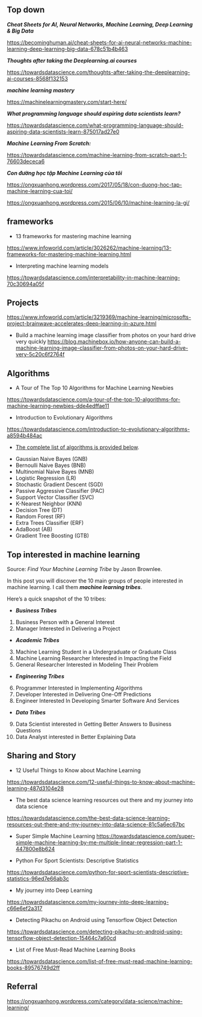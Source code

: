 ## Top down

***Cheat Sheets for AI, Neural Networks, Machine Learning, Deep Learning & Big Data***

https://becominghuman.ai/cheat-sheets-for-ai-neural-networks-machine-learning-deep-learning-big-data-678c51b4b463

***Thoughts after taking the Deeplearning.ai courses***

https://towardsdatascience.com/thoughts-after-taking-the-deeplearning-ai-courses-8568f132153

***machine learning mastery***

https://machinelearningmastery.com/start-here/

***What programming language should aspiring data scientists learn?***

https://towardsdatascience.com/what-programming-language-should-aspiring-data-scientists-learn-875017ad27e0

***Machine Learning From Scratch:***

https://towardsdatascience.com/machine-learning-from-scratch-part-1-76603dececa6

***Con đường học tập Machine Learning của tôi***

https://ongxuanhong.wordpress.com/2017/05/18/con-duong-hoc-tap-machine-learning-cua-toi/

https://ongxuanhong.wordpress.com/2015/06/10/machine-learning-la-gi/




## frameworks

- 13 frameworks for mastering machine learning

https://www.infoworld.com/article/3026262/machine-learning/13-frameworks-for-mastering-machine-learning.html

- Interpreting machine learning models

https://towardsdatascience.com/interpretability-in-machine-learning-70c30694a05f



## Projects

https://www.infoworld.com/article/3219369/machine-learning/microsofts-project-brainwave-accelerates-deep-learning-in-azure.html

- Build a machine learning image classifier from photos on your hard drive very quickly
https://blog.machinebox.io/how-anyone-can-build-a-machine-learning-image-classifier-from-photos-on-your-hard-drive-very-5c20c6f2764f

## Algorithms

- A Tour of The Top 10 Algorithms for Machine Learning Newbies

https://towardsdatascience.com/a-tour-of-the-top-10-algorithms-for-machine-learning-newbies-dde4edffae11

- Introduction to Evolutionary Algorithms

https://towardsdatascience.com/introduction-to-evolutionary-algorithms-a8594b484ac
- [The complete list of algorithms is provided below](https://machinelearningmastery.com/start-with-gradient-boosting/).
+ Gaussian Naive Bayes (GNB)
+ Bernoulli Naive Bayes (BNB)
+ Multinomial Naive Bayes (MNB)
+ Logistic Regression (LR)
+ Stochastic Gradient Descent (SGD)
+ Passive Aggressive Classifier (PAC)
+ Support Vector Classifier (SVC)
+ K-Nearest Neighbor (KNN)
+ Decision Tree (DT)
+ Random Forest (RF)
+ Extra Trees Classifier (ERF)
+ AdaBoost (AB)
+ Gradient Tree Boosting (GTB)



## Top interested in machine learning

Source: *Find Your Machine Learning Tribe* by Jason Brownlee.

In this post you will discover the 10 main groups of people interested in machine learning. I call them ***machine learning tribes***.

Here’s a quick snapshot of the 10 tribes:
- ***Business Tribes***
1) Business Person with a General Interest
2) Manager Interested in Delivering a Project
- ***Academic Tribes***
3) Machine Learning Student in a Undergraduate or Graduate Class
4) Machine Learning Researcher Interested in Impacting the Field
5) General Researcher Interested in Modeling Their Problem
- ***Engineering Tribes***
6) Programmer Interested in Implementing Algorithms
7) Developer Interested in Delivering One-Off Predictions
8) Engineer Interested In Developing Smarter Software And Services
- ***Data Tribes***
9) Data Scientist interested in Getting Better Answers to Business Questions
10) Data Analyst interested in Better Explaining Data

## Sharing and Story

- 12 Useful Things to Know about Machine Learning

https://towardsdatascience.com/12-useful-things-to-know-about-machine-learning-487d3104e28

- The best data science learning resources out there and my journey into data science

https://towardsdatascience.com/the-best-data-science-learning-resources-out-there-and-my-journey-into-data-science-81c5a6ec67bc

- Super Simple Machine Learning
https://towardsdatascience.com/super-simple-machine-learning-by-me-multiple-linear-regression-part-1-447800e8b624

- Python For Sport Scientists: Descriptive Statistics

https://towardsdatascience.com/python-for-sport-scientists-descriptive-statistics-96ed7e66ab3c

- My journey into Deep Learning

https://towardsdatascience.com/my-journey-into-deep-learning-c66e6ef2a317

- Detecting Pikachu on Android using Tensorflow Object Detection

https://towardsdatascience.com/detecting-pikachu-on-android-using-tensorflow-object-detection-15464c7a60cd

- List of Free Must-Read Machine Learning Books

https://towardsdatascience.com/list-of-free-must-read-machine-learning-books-89576749d2ff


## Referral

https://ongxuanhong.wordpress.com/category/data-science/machine-learning/





